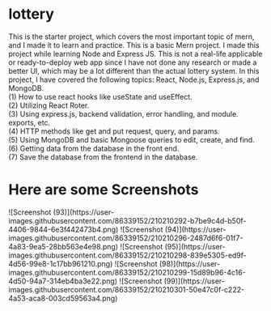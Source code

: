 # lottery
This is the starter project, which covers the most important topic of mern, and I made it to learn and practice.
This is a basic Mern project. I made this project while learning Node and Express JS. This is not a real-life applicable or ready-to-deploy web app since I have not done any research or made a better UI, which may be a lot different than the actual lottery system.
In this project, I have covered the following topics: React, Node.js, Express.js, and MongoDB.
 <br/>
 (1) How to use react hooks like useState and useEffect.  <br/>
 (2) Utilizing React Roter. <br/>
 (3) Using express.js, backend validation, error handling, and module. exports, etc. <br/>
 (4) HTTP methods like get and put request, query, and params. <br/>
 (5) Using MongoDB and basic Mongoose queries to edit, create, and find. <br/>
 (6) Getting data from the database in the front end. <br/>
 (7) Save the database from the frontend in the database.   <br/>
 
 <h1> Here are some Screenshots </h1>
![Screenshot (93)](https://user-images.githubusercontent.com/86339152/210210292-b7be9c4d-b50f-4406-9844-6e3f442473b4.png)
![Screenshot (94)](https://user-images.githubusercontent.com/86339152/210210296-2487d6f6-01f7-4a83-9ea5-28bb563e4e98.png)
![Screenshot (95)](https://user-images.githubusercontent.com/86339152/210210298-839e5305-ed9f-4d56-99e8-1c17bb961210.png)
![Screenshot (98)](https://user-images.githubusercontent.com/86339152/210210299-15d89b96-4c16-4d50-94a7-314eb4ba3e22.png)
![Screenshot (99)](https://user-images.githubusercontent.com/86339152/210210301-50e47c0f-c222-4a53-aca8-003cd59563a4.png)
